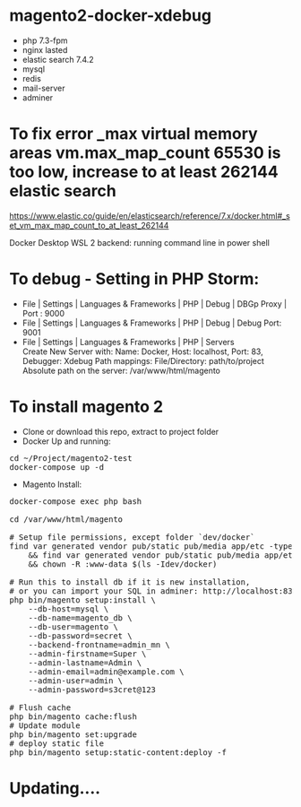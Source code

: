 # magento2-docker-xdebug

- php 7.3-fpm
- nginx lasted
- elastic search 7.4.2 
- mysql
- redis
- mail-server
- adminer

# To fix error _max virtual memory areas vm.max_map_count 65530 is too low, increase to at least 262144 elastic search
https://www.elastic.co/guide/en/elasticsearch/reference/7.x/docker.html#_set_vm_max_map_count_to_at_least_262144

Docker Desktop WSL 2 backend: running command line in power shell

# To debug - Setting in PHP Storm:
- File | Settings | Languages & Frameworks | PHP | Debug | DBGp Proxy | Port : 9000
- File | Settings | Languages & Frameworks | PHP | Debug | Debug Port: 9001
- File | Settings | Languages & Frameworks | PHP | Servers  
  Create New Server with: Name: Docker, Host: localhost, Port: 83, Debugger: Xdebug
  Path mappings: 
    File/Directory: path/to/project 
    Absolute path on the server: /var/www/html/magento

# To install magento 2
- Clone or download this repo, extract to project folder
- Docker Up and running:
<pre>
cd ~/Project/magento2-test  
docker-compose up -d  
</pre>
- Magento Install:

<pre>
docker-compose exec php bash  

cd /var/www/html/magento

# Setup file permissions, except folder `dev/docker`
find var generated vendor pub/static pub/media app/etc -type f -exec chmod g+w {} + \
    && find var generated vendor pub/static pub/media app/etc -type d -exec chmod g+ws {} + \
    && chown -R :www-data $(ls -Idev/docker)

# Run this to install db if it is new installation,
# or you can import your SQL in adminer: http://localhost:83
php bin/magento setup:install \
    --db-host=mysql \
    --db-name=magento_db \
    --db-user=magento \
    --db-password=secret \
    --backend-frontname=admin_mn \
    --admin-firstname=Super \
    --admin-lastname=Admin \
    --admin-email=admin@example.com \
    --admin-user=admin \
    --admin-password=s3cret@123
  
# Flush cache
php bin/magento cache:flush
# Update module
php bin/magento set:upgrade
# deploy static file
php bin/magento setup:static-content:deploy -f
</pre>

# Updating....
